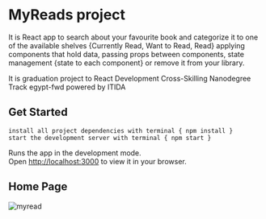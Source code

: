 # MyReads project

It is React app to search about your favourite book and categorize it to one of the available shelves {Currently Read, Want to Read, Read} applying components that hold data, passing props between components, state management {state to each component} or remove it from your library.

It is graduation project to React Development Cross-Skilling Nanodegree Track egypt-fwd powered by ITIDA 
 
## Get Started

    install all project dependencies with terminal { npm install }
    start the development server with terminal { npm start }

Runs the app in the development mode.\
Open [http://localhost:3000](http://localhost:3000) to view it in your browser.

## Home Page
![myread](https://user-images.githubusercontent.com/101002059/191975539-ad846329-5904-45f0-8129-08f934d37204.png)
